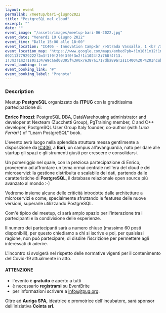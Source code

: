 ```yaml
---
layout: event
permalink: /meetup/bari-giugno2022
title: "PostgreSQL nel cloud"
excerpt: ""
date: ""
event_image: "/assets/images/meetup-bari-06-2022.jpg"
event_date: "Venerdì 10 Giugno 2022"
event_time: "Dalle 15:00 alle 18:00"
event_location: "IC406 - Innovation Camp<br />Strada Vassallo, 1 <br /> 70125 Bari - Italy"
event_location_map: "https://www.google.com/maps/embed?pb=!1m18!1m12!1m3!1d3006.942004285318!2d16.86870701565716!3d41.
09211377929222!2m3!1f0!2f0!3f0!3m2!1i1024!2i768!4f13.
1!3m3!1m2!1s0x1347e9ca6d08395f%3A0x7e387a1717dba89a!2sIC406%20-%20Incubatore%20di%20Startup%20Digitali!5e0!3m2!1sit!2sit!4v1652776815425!5m2!1sit!2sit"
event_booking: true
event_booking_link: "#"
event_booking_label: "Prenota"
---
```


### Description

Meetup **PostgreSQL** organizzato da **ITPUG** con la graditissima partecipazione di:

**Enrico Pirozzi**: PostgreSQL DBA, DataWarehousing administrator and developer at Nexteam (Zucchetti Group), PgTraining member, C and C++ developer, PostgreSQL User Group Italy founder, co-author (with *Luca Ferrari* ) of "Learn PostgreSQL" book.

L'evento avrà luogo nella splendida struttura messa gentilmente a disposizione da  [IC406](https://www.ic406.com/), a **Bari**, un campus all’avanguardia, nato per dare alle startup gli spazi e gli strumenti giusti per crescere e consolidarsi.

Un pomeriggio nel quale, con la preziosa partecipazione di Enrico, proveremo ad affrontare un tema ormai centrale nell'era del cloud e dei microservizi: la gestione distribuita e scalabile dei dati, partendo dalle caratteristiche di **PostgreSQL**, il database relazionale open source più avanzato al mondo :-)

Vedremo insieme alcune delle criticità introdotte dalle architetture a microservizi e come, specialmente sfruttando le features delle nuove versioni, superarle utilizzando PostgreSQL.

Com'è tipico dei meetup, ci sarà ampio spazio per l'interazione tra i partecipanti e la condivisione delle esperienze.

Il numero dei partecipanti sarà a numero chiuso (massimo 60 posti disponibili), per questo chiediamo a chi si iscrive e poi, per qualsiasi ragione, non può partecipare, di disdire l'iscrizione per permettere agli interessati di aderire.

L'incontro si svolgerà nel rispetto delle normative vigenti per il contenimento del Covid-19 attualmente in atto.

#### ATTENZIONE

- l'evento è **gratuito** e aperto a tutti
- è necessario **registrarsi** su EventBrite
- per informazioni scrivere a info@itpug.org.

Oltre ad **Auriga SPA**, ideatrice e promotrice dell'incubatore, sarà sponsor dell'iniziativa **Cointa srl**.

